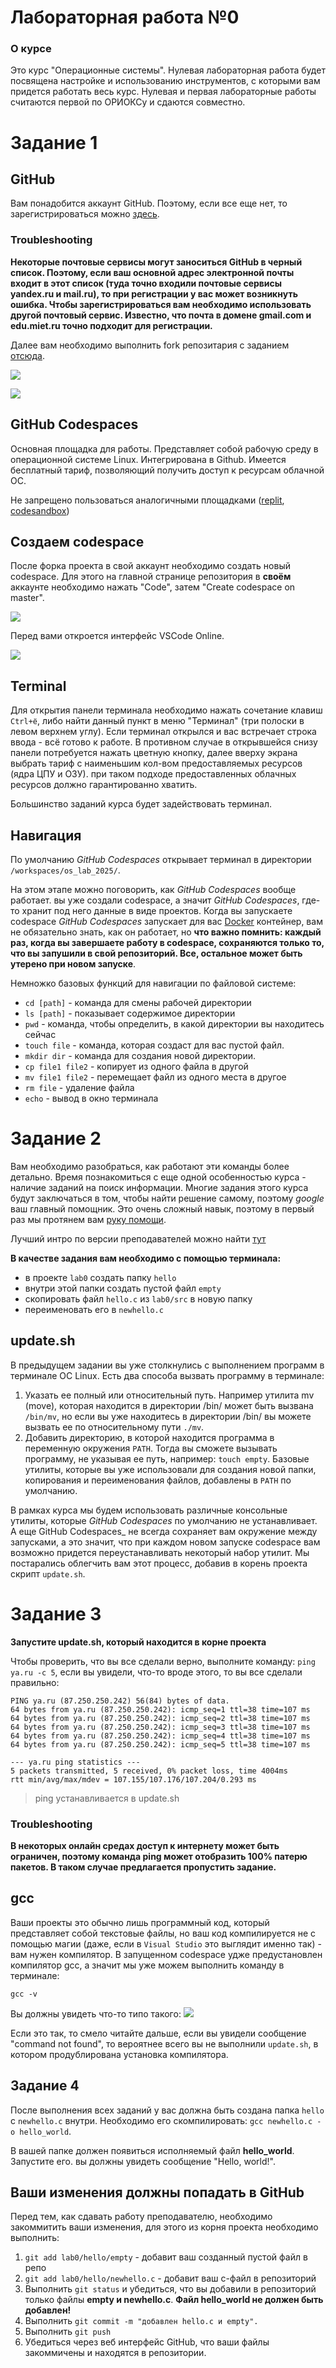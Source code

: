 # Лабораторная работа №0

### О курсе

Это курс "Операционные системы". Нулевая лабораторная работа будет посвящена настройке и использованию инструментов, с которыми вам придется работать весь курс. Нулевая и первая лабораторные работы считаются первой по ОРИОКСу и сдаются совместно.

# Задание 1

## GitHub

Вам понадобится аккаунт GitHub. Поэтому, если все еще нет, то зарегистрироваться можно [здесь](https://github.com/).

### Troubleshooting

**Некоторые почтовые сервисы могут заноситься GitHub в черный список. Поэтому, если ваш основной адрес электронной почты входит в этот список (туда точно входили почтовые сервисы yandex.ru и mail.ru), то при регистрации у вас может возникнуть ошибка. Чтобы зарегистрироваться вам необходимо использовать другой почтовый сервис. Известно, что почта в домене gmail.com и edu.miet.ru точно подходит для регистрации.**

Далее вам необходимо выполнить fork репозитария с заданием [отсюда](https://github.com/spintex-opsys/os_lab_2025).

![](pics/fork_1.png)

![](pics/fork_2.png)

## GitHub Codespaces

Основная площадка для работы. Представляет собой рабочую среду в операционной системе Linux. Интегрирована в Github. Имеется бесплатный тариф, позволяющий получить доступ к ресурсам облачной ОС.

Не запрещено пользоваться аналогичными площадками ([replit](https://replit.com/), [codesandbox](https://codesandbox.io/))

## Создаем codespace

После форка проекта в свой аккаунт необходимо создать новый codespace. Для этого на главной странице репозитория в **своём** аккаунте необходимо нажать "Code", затем "Create codespace on master".

![](pics/github_codespaces_1.png)

Перед вами откроется интерфейс VSCode Online.

![](pics/github_codespaces_2.png)

## Terminal

Для открытия панели терминала необходимо нажать сочетание клавиш `Ctrl+ё`, либо найти данный пункт в меню "Терминал" (три полоски в левом верхнем углу). Если терминал открылся и вас встречает строка ввода - всё готово к работе. В противном случае в открывшейся снизу панели потребуется нажать цветную кнопку, далее вверху экрана выбрать тариф с наименьшим кол-вом предоставляемых ресурсов (ядра ЦПУ и ОЗУ). при таком подходе предоставленных облачных ресурсов должно гарантированно хватить.

Большинство заданий курса будет задействовать терминал.

## Навигация

По умолчанию _GitHub Codespaces_ открывает терминал в директории `/workspaces/os_lab_2025/`.

На этом этапе можно поговорить, как _GitHub Codespaces_ вообще работает. вы уже создали codespace, а значит _GitHub Codespaces_, где-то хранит под него данные в виде проектов. Когда вы запускаете codespace _GitHub Codespaces_ запускает для вас [Docker](https://ru.wikipedia.org/wiki/Docker) контейнер, вам не обязательно знать, как он работает, но **что важно помнить: каждый раз, когда вы завершаете работу в codespace, сохраняются только то, что вы запушили в свой репозиторий. Все, остальное может быть утерено при новом запуске**.

Немножко базовых функций для навигации по файловой системе:

- `cd [path]` - команда для смены рабочей директории
- `ls [path]` - показывает содержимое директории
- `pwd` - команда, чтобы определить, в какой директории вы находитесь сейчас
- `touch file` - команда, которая создаст для вас пустой файл.
- `mkdir dir` - команда для создания новой директории.
- `cp file1 file2` - копирует из одного файла в другой
- `mv file1 file2` - перемещает файл из одного места в другое
- `rm file` - удаление файла
- `echo` - вывод в окно терминала

# Задание 2

Вам необходимо разобраться, как работают эти команды более детально. Время познакомиться с еще одной особенностью курса - наличие заданий на поиск информации. Многие задания этого курса будут заключаться в том, чтобы найти решение самому, поэтому _google_ ваш главный помощник. Это очень сложный навык, поэтому в первый раз мы протянем вам [руку помощи](https://track24.ru/google/?q=filesystem%20navigation%20linux).

Лучший интро по версии преподавателей можно найти [тут](https://www.digitalocean.com/community/tutorials/basic-linux-navigation-and-file-management)

**В качестве задания вам необходимо с помощью терминала:**

- в проекте `lab0` создать папку `hello`
- внутри этой папки создать пустой файл `empty`
- скопировать файл `hello.c` из `lab0/src` в новую папку
- переименовать его в `newhello.c`

## update.sh

В предыдущем задании вы уже столкнулись с выполнением программ в терминале ОС Linux. Есть два способа вызвать программу в терминале:

1. Указать ее полный или относительный путь. Например утилита mv (move), которая находится в директории /bin/ может быть вызвана `/bin/mv`, но если вы уже находитесь в директории /bin/ вы можете вызвать ее по относительному пути `./mv`.
2. Добавить директорию, в которой находится программа в переменную окружения `PATH`. Тогда вы сможете вызывать программу, не указывая ее путь, например: `touch empty`. Базовые утилиты, которые вы уже использовали для создания новой папки, копирования и переименования файлов, добавлены в `PATH` по умолчанию.

В рамках курса мы будем использовать различные консольные утилиты, которые _GitHub Codespaces_ по умолчанию не устанавливает. А еще GitHub Codespaces\_ не всегда сохраняет вам окружение между запусками, а это значит, что при каждом новом запуске codespace вам возможно придется переустанавливать некоторый набор утилит. Мы постарались облегчить вам этот процесс, добавив в корень проекта скрипт `update.sh`.

# Задание 3

**Запустите update.sh, который находится в корне проекта**

Чтобы проверить, что вы все сделали верно, выполните команду: `ping ya.ru -с 5`, если вы увидели, что-то вроде этого, то вы все сделали правильно:

    PING ya.ru (87.250.250.242) 56(84) bytes of data.
    64 bytes from ya.ru (87.250.250.242): icmp_seq=1 ttl=38 time=107 ms
    64 bytes from ya.ru (87.250.250.242): icmp_seq=2 ttl=38 time=107 ms
    64 bytes from ya.ru (87.250.250.242): icmp_seq=3 ttl=38 time=107 ms
    64 bytes from ya.ru (87.250.250.242): icmp_seq=4 ttl=38 time=107 ms
    64 bytes from ya.ru (87.250.250.242): icmp_seq=5 ttl=38 time=107 ms

    --- ya.ru ping statistics ---
    5 packets transmitted, 5 received, 0% packet loss, time 4004ms
    rtt min/avg/max/mdev = 107.155/107.176/107.204/0.293 ms

> ping устанавливается в update.sh

### Troubleshooting

**В некоторых онлайн средах доступ к интернету может быть ограничен, поэтому команда ping может отобразить 100% патерю пакетов. В таком случае предлагается пропустить задание.**

## gcc

Ваши проекты это обычно лишь программный код, который представляет собой текстовые файлы, но ваш код компилируется не с помощью магии (даже, если в `Visual Studio` это выглядит именно так) - вам нужен компилятор. В запущенном codespace удже предустановлен компилятор gcc, а значит мы уже можем выполнить команду в терминале:

`gcc -v`

Вы должны увидеть что-то типо такого:
![](pics/gcc_version.png)

Если это так, то смело читайте дальше, если вы увидели сообщение "command not found", то вероятнее всего вы не выполнили `update.sh`, в котором продублирована установка компилятора.

## Задание 4

После выполнения всех заданий у вас должна быть создана папка `hello` с `newhello.c` внутри. Необходимо его скомпилировать: `gcc newhello.c -o hello_world`.

В вашей папке должен появиться исполняемый файл **hello_world**. Запустите его. вы должны увидеть сообщение "Hello, world!".

## Ваши изменения должны попадать в GitHub

Перед тем, как сдавать работу преподавателю, необходимо закоммитить ваши изменения, для этого из корня проекта необходимо выполнить:

1. `git add lab0/hello/empty` - добавит ваш созданный пустой файл в репо
2. `git add lab0/hello/newhello.c` - добавит ваш c-файл в репозиторий
3. Выполнить `git status` и убедиться, что вы добавили в репозиторий только файлы **empty и newhello.c**. **Файл hello_world не должен быть добавлен!**
4. Выполнить `git commit -m "добавлен hello.c и empty".`
5. Выполнить `git push`
6. Убедиться через веб интерфейс GitHub, что ваши файлы закоммичены и находятся в репозитории.
